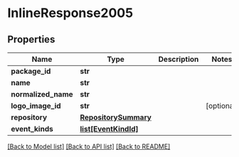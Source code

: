 # InlineResponse2005

## Properties
Name | Type | Description | Notes
------------ | ------------- | ------------- | -------------
**package_id** | **str** |  | 
**name** | **str** |  | 
**normalized_name** | **str** |  | 
**logo_image_id** | **str** |  | [optional] 
**repository** | [**RepositorySummary**](RepositorySummary.md) |  | 
**event_kinds** | [**list[EventKindId]**](EventKindId.md) |  | 

[[Back to Model list]](../README.md#documentation-for-models) [[Back to API list]](../README.md#documentation-for-api-endpoints) [[Back to README]](../README.md)

